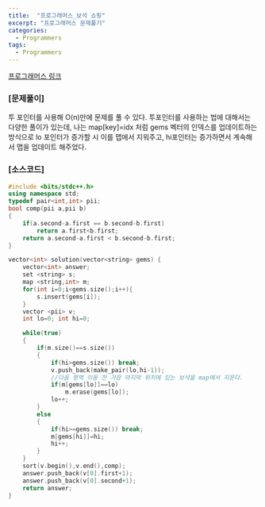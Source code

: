 ```yaml
---
title:  "프로그래머스_보석 쇼핑"
excerpt: "프로그래머스 문제풀기"
categories:
  - Programmers
tags:
  - Programmers
---
```

[프로그래머스 링크](https://programmers.co.kr/learn/courses/30/lessons/67258)
### [문제풀이]
투 포인터를 사용해 O(n)만에 문제를 풀 수 있다. 투포인터를 사용하는 법에 대해서는 다양한 풀이가 있는데, 나는 map[key]=idx 처럼 gems 벡터의 인덱스를 업데이트하는 방식으로 lo 포인터가 증가할 시 이를 맵에서 지워주고, hi포인터는 증가하면서 계속해서 맵을 업데이트 해주었다.

### [소스코드]
~~~cpp
#include <bits/stdc++.h>
using namespace std;
typedef pair<int,int> pii;
bool comp(pii a,pii b)
{
    if(a.second-a.first == b.second-b.first)
        return a.first<b.first;
    return a.second-a.first < b.second-b.first;
}

vector<int> solution(vector<string> gems) {
    vector<int> answer;
    set <string> s;
    map <string,int> m;
    for(int i=0;i<gems.size();i++){
        s.insert(gems[i]);
    }
    vector <pii> v;
    int lo=0; int hi=0;

    while(true)
    {
        if(m.size()==s.size())
        {
            if(hi>gems.size()) break;
            v.push_back(make_pair(lo,hi-1));
            //다음 영역 이동 전 가장 마지막 위치에 있는 보석을 map에서 지운다.
            if(m[gems[lo]]==lo)
                m.erase(gems[lo]);
            lo++;
        }
        else
        {
            if(hi>=gems.size()) break;
            m[gems[hi]]=hi;
            hi++;
        }
    }
    sort(v.begin(),v.end(),comp);
    answer.push_back(v[0].first+1);
    answer.push_back(v[0].second+1);
    return answer;
}
~~~